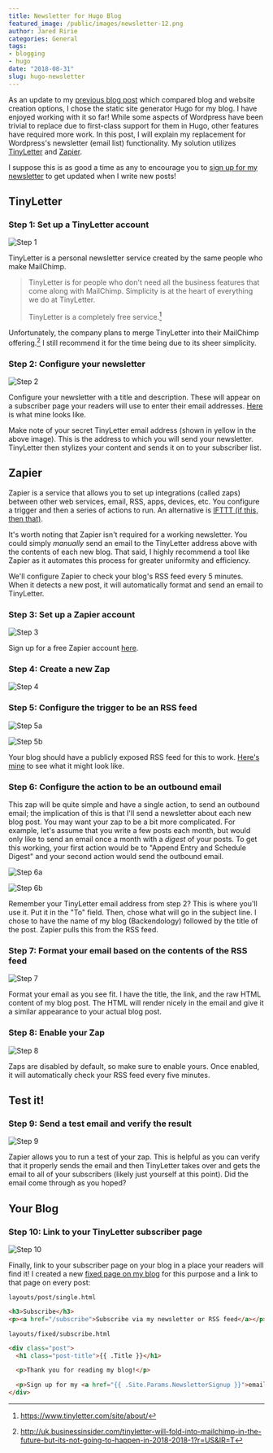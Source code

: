 ```yaml
---
title: Newsletter for Hugo Blog
featured_image: /public/images/newsletter-12.png
author: Jared Ririe
categories: General
tags:
- blogging
- hugo
date: "2018-08-31"
slug: hugo-newsletter
---
```


As an update to my [previous blog post](https://backendology.com/2018/08/13/experience-using-hugo/) which compared blog and website creation options, I chose the static site generator Hugo for my blog. I have enjoyed working with it so far! While some aspects of Wordpress have been trivial to replace due to first-class support for them in Hugo, other features have required more work. In this post, I will explain my replacement for Wordpress's newsletter (email list) functionality. My solution utilizes [TinyLetter](https://tinyletter.com/) and [Zapier](https://zapier.com/apps/integrations).

I suppose this is as good a time as any to encourage you to [sign up for my newsletter](https://tinyletter.com/jaredririe) to get updated when I write new posts!

## TinyLetter

### Step 1: Set up a TinyLetter account

![Step 1](/public/images/newsletter-01.png)

TinyLetter is a personal newsletter service created by the same people who make MailChimp.

> TinyLetter is for people who don't need all the business features that come along with MailChimp. Simplicity is at the heart of everything we do at TinyLetter.
>
> TinyLetter is a completely free service.[^1]

Unfortunately, the company plans to merge TinyLetter into their MailChimp offering.[^2] I still recommend it for the time being due to its sheer simplicity.

### Step 2: Configure your newsletter

![Step 2](/public/images/newsletter-02.png)

Configure your newsletter with a title and description. These will appear on a subscriber page your readers will use to enter their email addresses. [Here](https://tinyletter.com/jaredririe) is what mine looks like.

Make note of your secret TinyLetter email address (shown in yellow in the above image). This is the address to which you will send your newsletter. TinyLetter then stylizes your content and sends it on to your subscriber list.

## Zapier

Zapier is a service that allows you to set up integrations (called zaps) between other web services, email, RSS, apps, devices, etc. You configure a trigger and then a series of actions to run. An alternative is [IFTTT (if this, then that)](https://ifttt.com/).

It's worth noting that Zapier isn't required for a working newsletter. You could simply _manually_ send an email to the TinyLetter address above with the contents of each new blog. That said, I highly recommend a tool like Zapier as it automates this process for greater uniformity and efficiency.

We'll configure Zapier to check your blog's RSS feed every 5 minutes. When it detects a new post, it will automatically format and send an email to TinyLetter.

### Step 3: Set up a Zapier account

![Step 3](/public/images/newsletter-03.png)

Sign up for a free Zapier account [here](https://zapier.com/apps/integrations).

### Step 4: Create a new Zap

![Step 4](/public/images/newsletter-04.png)

### Step 5: Configure the trigger to be an RSS feed

![Step 5a](/public/images/newsletter-05.png)

![Step 5b](/public/images/newsletter-06.png)

Your blog should have a publicly exposed RSS feed for this to work. [Here's mine](https://backendology.com/feed.xml) to see what it might look like.

### Step 6: Configure the action to be an outbound email

This zap will be quite simple and have a single action, to send an outbound email; the implication of this is that I'll send a newsletter about each new blog post. You may want your zap to be a bit more complicated. For example, let's assume that you write a few posts each month, but would only like to send an email once a month with a _digest_ of your posts. To get this working, your first action would be to "Append Entry and Schedule Digest" and your second action would send the outbound email.

![Step 6a](/public/images/newsletter-07.png)

![Step 6b](/public/images/newsletter-08.png)

Remember your TinyLetter email address from step 2? This is where you'll use it. Put it in the "To" field. Then, chose what will go in the subject line. I chose to have the name of my blog (Backendology) followed by the title of the post. Zapier pulls this from the RSS feed.

### Step 7: Format your email based on the contents of the RSS feed

![Step 7](/public/images/newsletter-09.png)

Format your email as you see fit. I have the title, the link, and the raw HTML content of my blog post. The HTML will render nicely in the email and give it a similar appearance to your actual blog post.

### Step 8: Enable your Zap

![Step 8](/public/images/newsletter-10.png)

Zaps are disabled by default, so make sure to enable yours. Once enabled, it will automatically check your RSS feed every five minutes.

## Test it!

### Step 9: Send a test email and verify the result

![Step 9](/public/images/newsletter-11.png)

Zapier allows you to run a test of your zap. This is helpful as you can verify that it properly sends the email and then TinyLetter takes over and gets the email to all of your subscribers (likely just yourself at this point). Did the email come through as you hoped?

## Your Blog

### Step 10: Link to your TinyLetter subscriber page

![Step 10](/public/images/newsletter-12.png)

Finally, link to your subscriber page on your blog in a place your readers will find it! I created a new [fixed page on my blog](https://backendology.com/subscribe/) for this purpose and a link to that page on every post:

`layouts/post/single.html`
```html
<h3>Subscribe</h3>
<p><a href="/subscribe">Subscribe via my newsletter or RSS feed</a></p>
```

`layouts/fixed/subscribe.html`
```html
<div class="post">
  <h1 class="post-title">{{ .Title }}</h1>

  <p>Thank you for reading my blog!</p>

  <p>Sign up for my <a href="{{ .Site.Params.NewsletterSignup }}">email newsletter</a> or use this <a href="/feed.xml">RSS feed</a> to get notified of new blog posts.</p>
</div>
```

[^1]: https://www.tinyletter.com/site/about/
[^2]: http://uk.businessinsider.com/tinyletter-will-fold-into-mailchimp-in-the-future-but-its-not-going-to-happen-in-2018-2018-1?r=US&IR=T

